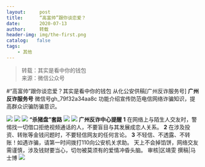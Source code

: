 ```yaml
---
layout:     post
title:      “高富帅”跟你谈恋爱？
date:       2020-07-13
author:     转载
header-img: img/the-first.png
catalog:   false
tags:
    - 其他
---
```


<blockquote><p>转载：其实是看中你的钱包<br>
来源：微信公众号</p></blockquote>

#“高富帅”跟你谈恋爱？其实是看中你的钱包
从化公安供稿[广州反诈服务号]
**广州反诈服务号**
微信号gh_79f32a34aa8c
功能介绍宣传防范电信网络诈骗知识，提高群众识骗防骗意识。

![]({{site.baseurl}}/postimg/U80CvqU0rQoj28lia8ADCL5AW90zEfIuXVvccckuTvwAfNpzHBuiaRG7LQyt2AE7OveqdVGuAYJ67LY7Hsla8FJw.gif)
![]({{site.baseurl}}/postimg/Ho2Wh9lnf9yxbXdec5z7UUefGKgs5TPK4SRtoTmphMf1bHv4T3wian0PldC0pbX5DamQwibxqgoGic5hTGdVwGHtA.jpeg)
![]({{site.baseurl}}/postimg/Ho2Wh9lnf9yxbXdec5z7UUefGKgs5TPKe9o3ZG0ickBCmIYicDdPicL6tsVazuWFa54KFnZh7Mv3GgSnybdibNmj3w.gif)
**“杀猪盘”套路**
![]({{site.baseurl}}/postimg/Ho2Wh9lnf9yxbXdec5z7UUefGKgs5TPKN3BRYxJ3SIjWdmgSfqdOR4p2nRWVRxaIFaScSGKEJADzlPiazynCdWw.jpeg)
![]({{site.baseurl}}/postimg/Ho2Wh9lnf9yxbXdec5z7UUefGKgs5TPKLPhzPegmLBZpKPNAjVXcOJatBdsEkPrzaIXrUzPKDAjn4vg4o5P2tQ.jpeg)
**广州反诈中心提醒**
**1**
在网络上与陌生人交友时，警惕找一切借口拒绝视频通话的人，不要盲目与其发展成恋人关系。
**2**
在涉及投资、转账等金钱问题时，不要轻信网友的任何言论。
**3**
不轻信、不透露、不转账！如遇诈骗，请第一时间拨打110向公安机关求助。
天上不会掉馅饼，网络交友需谨慎，涉及钱财要当心，切勿被莫须有的爱情冲昏头脑。
审核|区靖雯
撰稿|马士博
![]({{site.baseurl}}/postimg/U80CvqU0rQqictMJYVEFtHtXucyo3XVKTicXeQ7PLVFJX8r2MXGra9RKPibrWDuHsXCYp18IrXX9JykJsKcdHJkiaw.gif)
